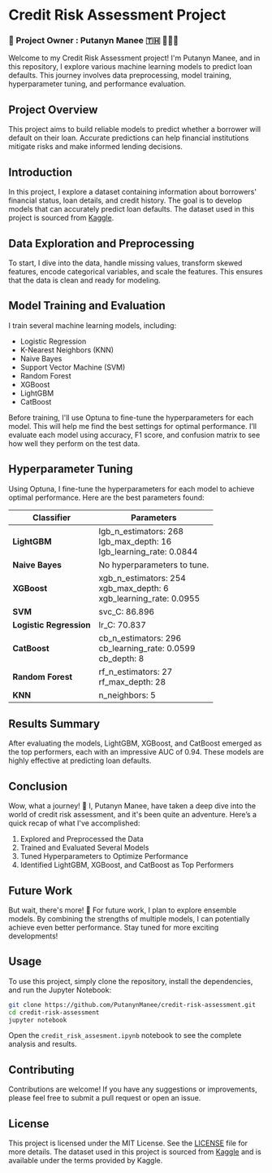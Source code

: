 # Credit Risk Assessment Project

### 👤 Project Owner : Putanyn Manee 🇹🇭 🙇🏻‍♂️

Welcome to my Credit Risk Assessment project! I'm Putanyn Manee, and in this repository, I explore various machine learning models to predict loan defaults. This journey involves data preprocessing, model training, hyperparameter tuning, and performance evaluation.

## Project Overview

This project aims to build reliable models to predict whether a borrower will default on their loan. Accurate predictions can help financial institutions mitigate risks and make informed lending decisions.

## Introduction

In this project, I explore a dataset containing information about borrowers' financial status, loan details, and credit history. The goal is to develop models that can accurately predict loan defaults. The dataset used in this project is sourced from [Kaggle](https://www.kaggle.com/datasets/urvishvekariya/credit-risk-assessment).

## Data Exploration and Preprocessing

To start, I dive into the data, handle missing values, transform skewed features, encode categorical variables, and scale the features. This ensures that the data is clean and ready for modeling.

## Model Training and Evaluation

I train several machine learning models, including:
- Logistic Regression
- K-Nearest Neighbors (KNN)
- Naive Bayes
- Support Vector Machine (SVM)
- Random Forest
- XGBoost
- LightGBM
- CatBoost

Before training, I'll use Optuna to fine-tune the hyperparameters for each model. This will help me find the best settings for optimal performance. I’ll evaluate each model using accuracy, F1 score, and confusion matrix to see how well they perform on the test data.

## Hyperparameter Tuning

Using Optuna, I fine-tune the hyperparameters for each model to achieve optimal performance. Here are the best parameters found:

| Classifier           | Parameters                                                           |
|----------------------|----------------------------------------------------------------------|
| **LightGBM**         | lgb_n_estimators: 268<br>lgb_max_depth: 16<br>lgb_learning_rate: 0.0844 |
| **Naive Bayes**      | No hyperparameters to tune.                                          |
| **XGBoost**          | xgb_n_estimators: 254<br>xgb_max_depth: 6<br>xgb_learning_rate: 0.0955 |
| **SVM**              | svc_C: 86.896                                                        |
| **Logistic Regression** | lr_C: 70.837                                                      |
| **CatBoost**         | cb_n_estimators: 296<br>cb_learning_rate: 0.0599<br>cb_depth: 8      |
| **Random Forest**    | rf_n_estimators: 27<br>rf_max_depth: 28                              |
| **KNN**              | n_neighbors: 5                                                       |

## Results Summary

After evaluating the models, LightGBM, XGBoost, and CatBoost emerged as the top performers, each with an impressive AUC of 0.94. These models are highly effective at predicting loan defaults.

## Conclusion

Wow, what a journey! 🎉 I, Putanyn Manee, have taken a deep dive into the world of credit risk assessment, and it's been quite an adventure. Here’s a quick recap of what I've accomplished:

1. Explored and Preprocessed the Data
2. Trained and Evaluated Several Models
3. Tuned Hyperparameters to Optimize Performance
4. Identified LightGBM, XGBoost, and CatBoost as Top Performers

## Future Work

But wait, there's more! 🚀 For future work, I plan to explore ensemble models. By combining the strengths of multiple models, I can potentially achieve even better performance. Stay tuned for more exciting developments!


## Usage

To use this project, simply clone the repository, install the dependencies, and run the Jupyter Notebook:

```bash
git clone https://github.com/PutanynManee/credit-risk-assessment.git
cd credit-risk-assessment
jupyter notebook
```

Open the `credit_risk_assesment.ipynb` notebook to see the complete analysis and results.

## Contributing

Contributions are welcome! If you have any suggestions or improvements, please feel free to submit a pull request or open an issue.

## License

This project is licensed under the MIT License. See the [LICENSE](LICENSE) file for more details. The dataset used in this project is sourced from [Kaggle](https://www.kaggle.com/datasets/urvishvekariya/credit-risk-assessment) and is available under the terms provided by Kaggle.
```
